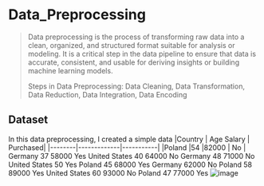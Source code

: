 # Data_Preprocessing
> Data preprocessing is the process of transforming raw data into a clean, organized, and structured format suitable for analysis or modeling. It is a critical step in the data pipeline to ensure that data is accurate, consistent, and usable for deriving insights or building machine learning models.
>
> Steps in Data Preprocessing: Data Cleaning, Data Transformation, Data Reduction, Data Integration, Data Encoding

## Dataset
In this data preprocessing, I created a simple data
|Country | Age	Salary |	Purchased|
|--------|-------------|-----------|
|Poland	|54	|82000	| No |
Germany	37	58000	Yes
United States	40	64000	No
Germany	48	71000	No
United States	50		Yes
Poland	45	68000	Yes
Germany		62000	No
Poland	58	89000	Yes
United States	60	93000	No
Poland	47	77000	Yes
![image](https://github.com/user-attachments/assets/b341c2a7-5999-462e-bf24-433e87628f11)


